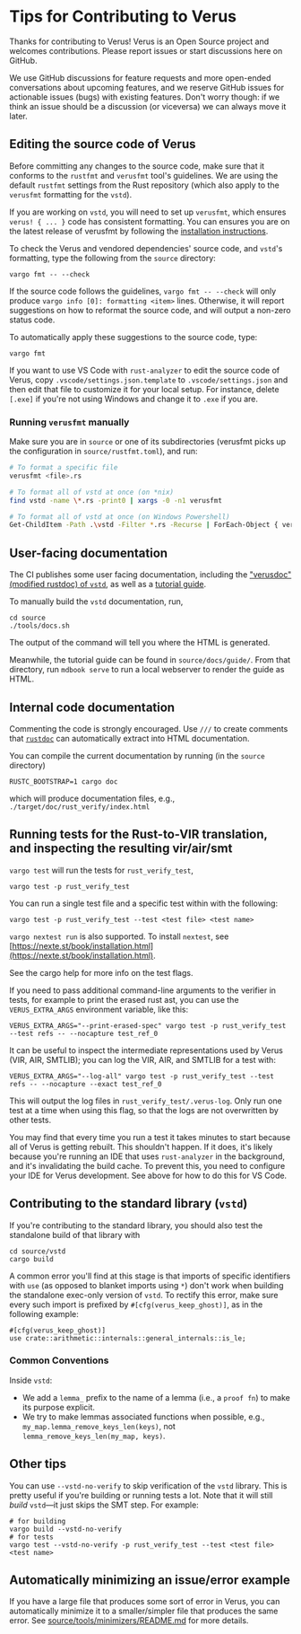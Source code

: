 # Tips for Contributing to Verus

Thanks for contributing to Verus!  Verus is an Open Source project and welcomes
contributions.  Please report issues or start discussions here on GitHub.

We use GitHub discussions for feature requests and more open-ended conversations about
upcoming features, and we reserve GitHub issues for actionable issues (bugs) with
existing features. Don't worry though: if we think an issue should be a discussion (or
viceversa) we can always move it later.

## Editing the source code of Verus

Before committing any changes to the source code,
make sure that it conforms to the `rustfmt` and `verusfmt` tool's guidelines.
We are using the default `rustfmt` settings from the Rust repository
(which also apply to the `verusfmt` formatting for the `vstd`).

If you are working on `vstd`, you will need to set up `verusfmt`, which ensures
`verus! { ... }` code has consistent formatting. You can ensures you are on the latest release of verusfmt
by following the [installation instructions](https://github.com/verus-lang/verusfmt/blob/main/README.md#installing-and-using-verusfmt).

To check the Verus and vendored dependencies' source code, and `vstd`'s formatting,
type the following from the `source` directory:

```
vargo fmt -- --check
```

If the source code follows the guidelines, `vargo fmt -- --check` will only produce
`vargo info [0]: formatting <item>` lines.
Otherwise, it will report suggestions on how to reformat the source code, and will
output a non-zero status code.

To automatically apply these suggestions to the source code, type:

```
vargo fmt
```

If you want to use VS Code with `rust-analyzer` to edit the source code of Verus, copy
`.vscode/settings.json.template` to `.vscode/settings.json` and then
edit that file to customize it for your local setup. For instance,
delete `[.exe]` if you're not using Windows and change it to `.exe` if
you are.

### Running `verusfmt` manually

Make sure you are in `source` or one of its subdirectories
(verusfmt picks up the configuration in `source/rustfmt.toml`), and run:

```sh
# To format a specific file
verusfmt <file>.rs

# To format all of vstd at once (on *nix)
find vstd -name \*.rs -print0 | xargs -0 -n1 verusfmt

# To format all of vstd at once (on Windows Powershell)
Get-ChildItem -Path .\vstd -Filter *.rs -Recurse | ForEach-Object { verusfmt $_.FullName }
```

## User-facing documentation

The CI publishes some user facing documentation, including the ["verusdoc" (modified rustdoc) of `vstd`](https://verus-lang.github.io/verus/verusdoc/vstd/), as well as a [tutorial guide](https://verus-lang.github.io/verus/guide/).

To manually build the `vstd` documentation, run,

```
cd source
./tools/docs.sh
```

The output of the command will tell you where the HTML is generated.

Meanwhile, the tutorial guide can be found in `source/docs/guide/`. From that directory, run `mdbook serve` to run a local webserver to render the guide as HTML.

## Internal code documentation

Commenting the code is strongly encouraged.  Use `///` to create comments
that [`rustdoc`](https://doc.rust-lang.org/rustdoc/what-is-rustdoc.html) can
automatically extract into HTML documentation.

You can compile the current documentation by running (in the `source` directory)
```
RUSTC_BOOTSTRAP=1 cargo doc 
```
which will produce documentation files, e.g., `./target/doc/rust_verify/index.html`

## Running tests for the Rust-to-VIR translation, and inspecting the resulting vir/air/smt

`vargo test` will run the tests for `rust_verify_test`,

```
vargo test -p rust_verify_test
```

You can run a single test file and a specific test within with the following:

```
vargo test -p rust_verify_test --test <test file> <test name>
```

`vargo nextest run` is also supported. To install `nextest`, see [https://nexte.st/book/installation.html](https://nexte.st/book/installation.html).

See the cargo help for more info on the test flags.

If you need to pass additional command-line arguments to the verifier in tests, for example to print the
erased rust ast, you can use the `VERUS_EXTRA_ARGS` environment variable, like this:

```
VERUS_EXTRA_ARGS="--print-erased-spec" vargo test -p rust_verify_test --test refs -- --nocapture test_ref_0
```

It can be useful to inspect the intermediate representations used by Verus (VIR, AIR, SMTLIB);
you can log the VIR, AIR, and SMTLIB for a test with:

```
VERUS_EXTRA_ARGS="--log-all" vargo test -p rust_verify_test --test refs -- --nocapture --exact test_ref_0
```

This will output the log files in `rust_verify_test/.verus-log`. Only run one test at
a time when using this flag, so that the logs are not overwritten by other tests.

You may find that every time you run a test it takes minutes to start because
all of Verus is getting rebuilt. This shouldn't happen. If it does, it's
likely because you're running an IDE that uses `rust-analyzer` in the
background, and it's invalidating the build cache. To prevent this, you need
to configure your IDE for Verus development. See above for how to do
this for VS Code.

## Contributing to the standard library (`vstd`)

If you're contributing to the standard library, you should also test the
standalone build of that library with
```
cd source/vstd
cargo build
```

A common error you'll find at this stage is that imports of specific
identifiers with `use` (as opposed to blanket imports using `*`) don't work
when building the standalone exec-only version of `vstd`. To rectify this error,
make sure every such import is prefixed by `#[cfg(verus_keep_ghost)]`, as
in the following example:
```
#[cfg(verus_keep_ghost)]
use crate::arithmetic::internals::general_internals::is_le;
```

### Common Conventions
Inside `vstd`:
- We add a `lemma_` prefix to the name of a lemma (i.e., a `proof fn`) to make its purpose explicit.
- We try to make lemmas associated functions when possible, e.g., `my_map.lemma_remove_keys_len(keys)`, not `lemma_remove_keys_len(my_map, keys)`.

## Other tips

You can use `--vstd-no-verify` to skip verification of the `vstd` library. This is pretty useful if you're building or running tests a lot. Note that it will still _build_ `vstd`—it just skips the SMT step. For example:

```
# for building
vargo build --vstd-no-verify
# for tests
vargo test --vstd-no-verify -p rust_verify_test --test <test file> <test name>
```

## Automatically minimizing an issue/error example

If you have a large file that produces some sort of error in Verus, you can automatically minimize it to a smaller/simpler file that produces the same error. See [source/tools/minimizers/README.md](./source/tools/minimizers/README.md) for more details.
